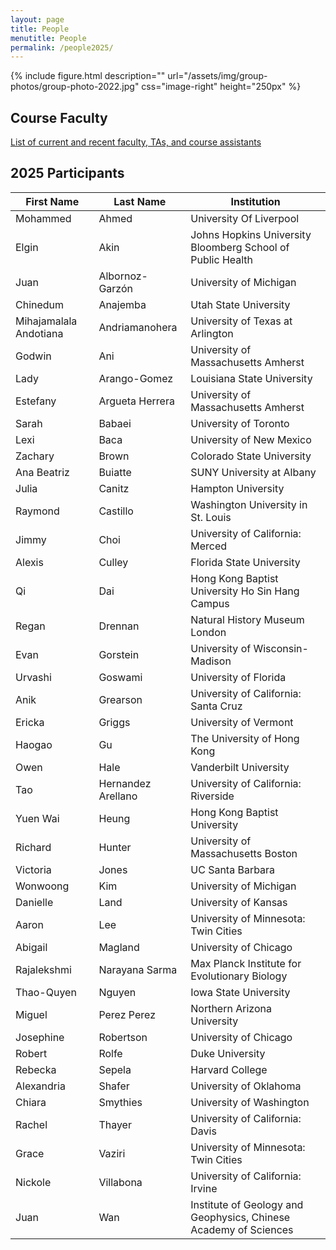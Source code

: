 ```yaml
---
layout: page
title: People
menutitle: People
permalink: /people2025/
---
```

{% include figure.html description="" url="/assets/img/group-photos/group-photo-2022.jpg" css="image-right" height="250px" %}

## Course Faculty

[List of current and recent faculty, TAs, and course assistants](/faculty/)

## 2025 Participants

First Name             | Last Name          | Institution                                                
---------------------- | ------------------ | -----------------------------------------------------------
Mohammed               | Ahmed              | University Of Liverpool
Elgin                  | Akin               | Johns Hopkins University Bloomberg School of Public Health
Juan                   | Albornoz-Garzón    | University of Michigan
Chinedum               | Anajemba           | Utah State University
Mihajamalala Andotiana | Andriamanohera     | University of Texas at Arlington
Godwin                 | Ani                | University of Massachusetts Amherst
Lady                   | Arango-Gomez       | Louisiana State University
Estefany               | Argueta Herrera    | University of Massachusetts Amherst
Sarah                  | Babaei             | University of Toronto
Lexi                   | Baca               | University of New Mexico
Zachary                | Brown              | Colorado State University
Ana Beatriz            | Buiatte            | SUNY University at Albany
Julia                  | Canitz             | Hampton University
Raymond                | Castillo           | Washington University in St. Louis
Jimmy                  | Choi               | University of California: Merced
Alexis                 | Culley             | Florida State University
Qi                     | Dai                | Hong Kong Baptist University Ho Sin Hang Campus
Regan                  | Drennan            | Natural History Museum London
Evan                   | Gorstein           | University of Wisconsin-Madison
Urvashi                | Goswami            | University of Florida
Anik                   | Grearson           | University of California: Santa Cruz
Ericka                 | Griggs             | University of Vermont
Haogao                 | Gu                 | The University of Hong Kong
Owen                   | Hale               | Vanderbilt University
Tao                    | Hernandez Arellano | University of California: Riverside
Yuen Wai               | Heung              | Hong Kong Baptist University
Richard                | Hunter             | University of Massachusetts Boston
Victoria               | Jones              | UC Santa Barbara
Wonwoong               | Kim                | University of Michigan
Danielle               | Land               | University of Kansas
Aaron                  | Lee                | University of Minnesota: Twin Cities
Abigail                | Magland            | University of Chicago
Rajalekshmi            | Narayana Sarma     | Max Planck Institute for Evolutionary Biology
Thao-Quyen             | Nguyen             | Iowa State University
Miguel                 | Perez Perez        | Northern Arizona University
Josephine              | Robertson          | University of Chicago
Robert                 | Rolfe              | Duke University
Rebecka                | Sepela             | Harvard College
Alexandria             | Shafer             | University of Oklahoma
Chiara                 | Smythies           | University of Washington
Rachel                 | Thayer             | University of California: Davis
Grace                  | Vaziri             | University of Minnesota: Twin Cities
Nickole                | Villabona          | University of California: Irvine
Juan                   | Wan                | Institute of Geology and Geophysics, Chinese Academy of Sciences
